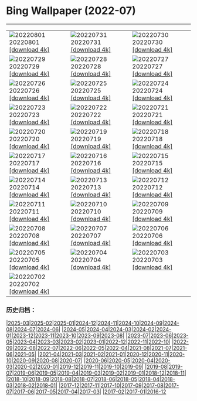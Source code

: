 # Bing Wallpaper (2022-07)
**************

<table><tr><td><img class="wallpaper" src="https://www.bing.com/th?id=OHR.LavaTube_JA-JP6207064474_1920x1080.jpg" alt="20220801"> 20220801 <a class="wallpaper_link" href="https://www.bing.com/th?id=OHR.LavaTube_JA-JP6207064474_UHD.jpg">[download 4k]</a></td><td><img class="wallpaper" src="https://www.bing.com/th?id=OHR.NoctilucentClouds_JA-JP9025198209_1920x1080.jpg" alt="20220731"> 20220731 <a class="wallpaper_link" href="https://www.bing.com/th?id=OHR.NoctilucentClouds_JA-JP9025198209_UHD.jpg">[download 4k]</a></td><td><img class="wallpaper" src="https://www.bing.com/th?id=OHR.FiordlandRainforest_JA-JP5905078657_1920x1080.jpg" alt="20220730"> 20220730 <a class="wallpaper_link" href="https://www.bing.com/th?id=OHR.FiordlandRainforest_JA-JP5905078657_UHD.jpg">[download 4k]</a></td></tr><tr><td><img class="wallpaper" src="https://www.bing.com/th?id=OHR.FourTigresses_JA-JP4916846920_1920x1080.jpg" alt="20220729"> 20220729 <a class="wallpaper_link" href="https://www.bing.com/th?id=OHR.FourTigresses_JA-JP4916846920_UHD.jpg">[download 4k]</a></td><td><img class="wallpaper" src="https://www.bing.com/th?id=OHR.LongsPeak_JA-JP5769935793_1920x1080.jpg" alt="20220728"> 20220728 <a class="wallpaper_link" href="https://www.bing.com/th?id=OHR.LongsPeak_JA-JP5769935793_UHD.jpg">[download 4k]</a></td><td><img class="wallpaper" src="https://www.bing.com/th?id=OHR.NabateanTomb_JA-JP6117554493_1920x1080.jpg" alt="20220727"> 20220727 <a class="wallpaper_link" href="https://www.bing.com/th?id=OHR.NabateanTomb_JA-JP6117554493_UHD.jpg">[download 4k]</a></td></tr><tr><td><img class="wallpaper" src="https://www.bing.com/th?id=OHR.MangroveDay_JA-JP5848497715_1920x1080.jpg" alt="20220726"> 20220726 <a class="wallpaper_link" href="https://www.bing.com/th?id=OHR.MangroveDay_JA-JP5848497715_UHD.jpg">[download 4k]</a></td><td><img class="wallpaper" src="https://www.bing.com/th?id=OHR.MGRBrighton_JA-JP6057857320_1920x1080.jpg" alt="20220725"> 20220725 <a class="wallpaper_link" href="https://www.bing.com/th?id=OHR.MGRBrighton_JA-JP6057857320_UHD.jpg">[download 4k]</a></td><td><img class="wallpaper" src="https://www.bing.com/th?id=OHR.AmeliaEarhart_JA-JP6227711829_1920x1080.jpg" alt="20220724"> 20220724 <a class="wallpaper_link" href="https://www.bing.com/th?id=OHR.AmeliaEarhart_JA-JP6227711829_UHD.jpg">[download 4k]</a></td></tr><tr><td><img class="wallpaper" src="https://www.bing.com/th?id=OHR.Marine2022_JA-JP5885363706_1920x1080.jpg" alt="20220723"> 20220723 <a class="wallpaper_link" href="https://www.bing.com/th?id=OHR.Marine2022_JA-JP5885363706_UHD.jpg">[download 4k]</a></td><td><img class="wallpaper" src="https://www.bing.com/th?id=OHR.SGIMontenegro_JA-JP5996525545_1920x1080.jpg" alt="20220722"> 20220722 <a class="wallpaper_link" href="https://www.bing.com/th?id=OHR.SGIMontenegro_JA-JP5996525545_UHD.jpg">[download 4k]</a></td><td><img class="wallpaper" src="https://www.bing.com/th?id=OHR.AbbeyGardens_JA-JP6027741904_1920x1080.jpg" alt="20220721"> 20220721 <a class="wallpaper_link" href="https://www.bing.com/th?id=OHR.AbbeyGardens_JA-JP6027741904_UHD.jpg">[download 4k]</a></td></tr><tr><td><img class="wallpaper" src="https://www.bing.com/th?id=OHR.MoonPhases_JA-JP6461920698_1920x1080.jpg" alt="20220720"> 20220720 <a class="wallpaper_link" href="https://www.bing.com/th?id=OHR.MoonPhases_JA-JP6461920698_UHD.jpg">[download 4k]</a></td><td><img class="wallpaper" src="https://www.bing.com/th?id=OHR.FraueninselChiemsee_JA-JP6187258769_1920x1080.jpg" alt="20220719"> 20220719 <a class="wallpaper_link" href="https://www.bing.com/th?id=OHR.FraueninselChiemsee_JA-JP6187258769_UHD.jpg">[download 4k]</a></td><td><img class="wallpaper" src="https://www.bing.com/th?id=OHR.OmijimaIsland_JA-JP6290388173_1920x1080.jpg" alt="20220718"> 20220718 <a class="wallpaper_link" href="https://www.bing.com/th?id=OHR.OmijimaIsland_JA-JP6290388173_UHD.jpg">[download 4k]</a></td></tr><tr><td><img class="wallpaper" src="https://www.bing.com/th?id=OHR.CoyoteButtes_JA-JP6148976846_1920x1080.jpg" alt="20220717"> 20220717 <a class="wallpaper_link" href="https://www.bing.com/th?id=OHR.CoyoteButtes_JA-JP6148976846_UHD.jpg">[download 4k]</a></td><td><img class="wallpaper" src="https://www.bing.com/th?id=OHR.AmericanGoldfinch_JA-JP6087714657_1920x1080.jpg" alt="20220716"> 20220716 <a class="wallpaper_link" href="https://www.bing.com/th?id=OHR.AmericanGoldfinch_JA-JP6087714657_UHD.jpg">[download 4k]</a></td><td><img class="wallpaper" src="https://www.bing.com/th?id=OHR.Arrone_JA-JP5086425907_1920x1080.jpg" alt="20220715"> 20220715 <a class="wallpaper_link" href="https://www.bing.com/th?id=OHR.Arrone_JA-JP5086425907_UHD.jpg">[download 4k]</a></td></tr><tr><td><img class="wallpaper" src="https://www.bing.com/th?id=OHR.Himawari2022_JA-JP2030278950_1920x1080.jpg" alt="20220714"> 20220714 <a class="wallpaper_link" href="https://www.bing.com/th?id=OHR.Himawari2022_JA-JP2030278950_UHD.jpg">[download 4k]</a></td><td><img class="wallpaper" src="https://www.bing.com/th?id=OHR.BasaltGiants_JA-JP1991295245_1920x1080.jpg" alt="20220713"> 20220713 <a class="wallpaper_link" href="https://www.bing.com/th?id=OHR.BasaltGiants_JA-JP1991295245_UHD.jpg">[download 4k]</a></td><td><img class="wallpaper" src="https://www.bing.com/th?id=OHR.HecetaHead_JA-JP2098745084_1920x1080.jpg" alt="20220712"> 20220712 <a class="wallpaper_link" href="https://www.bing.com/th?id=OHR.HecetaHead_JA-JP2098745084_UHD.jpg">[download 4k]</a></td></tr><tr><td><img class="wallpaper" src="https://www.bing.com/th?id=OHR.BarcelonaPop_JA-JP1555668072_1920x1080.jpg" alt="20220711"> 20220711 <a class="wallpaper_link" href="https://www.bing.com/th?id=OHR.BarcelonaPop_JA-JP1555668072_UHD.jpg">[download 4k]</a></td><td><img class="wallpaper" src="https://www.bing.com/th?id=OHR.OludenizTurkey_JA-JP1393476084_1920x1080.jpg" alt="20220710"> 20220710 <a class="wallpaper_link" href="https://www.bing.com/th?id=OHR.OludenizTurkey_JA-JP1393476084_UHD.jpg">[download 4k]</a></td><td><img class="wallpaper" src="https://www.bing.com/th?id=OHR.PortAventura_JA-JP0720127309_1920x1080.jpg" alt="20220709"> 20220709 <a class="wallpaper_link" href="https://www.bing.com/th?id=OHR.PortAventura_JA-JP0720127309_UHD.jpg">[download 4k]</a></td></tr><tr><td><img class="wallpaper" src="https://www.bing.com/th?id=OHR.DolomitesMW_JA-JP0311811779_1920x1080.jpg" alt="20220708"> 20220708 <a class="wallpaper_link" href="https://www.bing.com/th?id=OHR.DolomitesMW_JA-JP0311811779_UHD.jpg">[download 4k]</a></td><td><img class="wallpaper" src="https://www.bing.com/th?id=OHR.Tanabata2022_JA-JP0266841642_1920x1080.jpg" alt="20220707"> 20220707 <a class="wallpaper_link" href="https://www.bing.com/th?id=OHR.Tanabata2022_JA-JP0266841642_UHD.jpg">[download 4k]</a></td><td><img class="wallpaper" src="https://www.bing.com/th?id=OHR.KissingPuffins_JA-JP0213106648_1920x1080.jpg" alt="20220706"> 20220706 <a class="wallpaper_link" href="https://www.bing.com/th?id=OHR.KissingPuffins_JA-JP0213106648_UHD.jpg">[download 4k]</a></td></tr><tr><td><img class="wallpaper" src="https://www.bing.com/th?id=OHR.SharavatiBridge_JA-JP0166437440_1920x1080.jpg" alt="20220705"> 20220705 <a class="wallpaper_link" href="https://www.bing.com/th?id=OHR.SharavatiBridge_JA-JP0166437440_UHD.jpg">[download 4k]</a></td><td><img class="wallpaper" src="https://www.bing.com/th?id=OHR.SummerDogs_JA-JP0110814838_1920x1080.jpg" alt="20220704"> 20220704 <a class="wallpaper_link" href="https://www.bing.com/th?id=OHR.SummerDogs_JA-JP0110814838_UHD.jpg">[download 4k]</a></td><td><img class="wallpaper" src="https://www.bing.com/th?id=OHR.Surfin2022_JA-JP9036784881_1920x1080.jpg" alt="20220703"> 20220703 <a class="wallpaper_link" href="https://www.bing.com/th?id=OHR.Surfin2022_JA-JP9036784881_UHD.jpg">[download 4k]</a></td></tr><tr><td><img class="wallpaper" src="https://www.bing.com/th?id=OHR.FannetteIsland_JA-JP8998192939_1920x1080.jpg" alt="20220702"> 20220702 <a class="wallpaper_link" href="https://www.bing.com/th?id=OHR.FannetteIsland_JA-JP8998192939_UHD.jpg">[download 4k]</a></td><td></td><td></td></tr></table>

### 历史归档：

|[2025-03](/../2025-03/2025-03.md)|[2025-02](/../2025-02/2025-02.md)|[2025-01](/../2025-01/2025-01.md)|[2024-12](/../2024-12/2024-12.md)|[2024-11](/../2024-11/2024-11.md)|[2024-10](/../2024-10/2024-10.md)|[2024-09](/../2024-09/2024-09.md)|[2024-08](/../2024-08/2024-08.md)|[2024-07](/../2024-07/2024-07.md)|[2024-06](/../2024-06/2024-06.md)|
|[2024-05](/../2024-05/2024-05.md)|[2024-04](/../2024-04/2024-04.md)|[2024-03](/../2024-03/2024-03.md)|[2024-02](/../2024-02/2024-02.md)|[2024-01](/../2024-01/2024-01.md)|[2023-12](/../2023-12/2023-12.md)|[2023-11](/../2023-11/2023-11.md)|[2023-10](/../2023-10/2023-10.md)|[2023-09](/../2023-09/2023-09.md)|[2023-08](/../2023-08/2023-08.md)|
|[2023-07](/../2023-07/2023-07.md)|[2023-06](/../2023-06/2023-06.md)|[2023-05](/../2023-05/2023-05.md)|[2023-04](/../2023-04/2023-04.md)|[2023-03](/../2023-03/2023-03.md)|[2023-02](/../2023-02/2023-02.md)|[2023-01](/../2023-01/2023-01.md)|[2022-12](/../2022-12/2022-12.md)|[2022-11](/../2022-11/2022-11.md)|[2022-10](/../2022-10/2022-10.md)|
|[2022-09](/../2022-09/2022-09.md)|[2022-08](/../2022-08/2022-08.md)|[2022-07](/2022-07.md)|[2022-06](/../2022-06/2022-06.md)|[2022-05](/../2022-05/2022-05.md)|[2022-04](/../2022-04/2022-04.md)|[2021-08](/../2021-08/2021-08.md)|[2021-07](/../2021-07/2021-07.md)|[2021-06](/../2021-06/2021-06.md)|[2021-05](/../2021-05/2021-05.md)|
|[2021-04](/../2021-04/2021-04.md)|[2021-03](/../2021-03/2021-03.md)|[2021-02](/../2021-02/2021-02.md)|[2021-01](/../2021-01/2021-01.md)|[2020-12](/../2020-12/2020-12.md)|[2020-11](/../2020-11/2020-11.md)|[2020-10](/../2020-10/2020-10.md)|[2020-09](/../2020-09/2020-09.md)|[2020-08](/../2020-08/2020-08.md)|[2020-07](/../2020-07/2020-07.md)|
|[2020-06](/../2020-06/2020-06.md)|[2020-05](/../2020-05/2020-05.md)|[2020-04](/../2020-04/2020-04.md)|[2020-03](/../2020-03/2020-03.md)|[2020-02](/../2020-02/2020-02.md)|[2020-01](/../2020-01/2020-01.md)|[2019-12](/../2019-12/2019-12.md)|[2019-11](/../2019-11/2019-11.md)|[2019-10](/../2019-10/2019-10.md)|[2019-09](/../2019-09/2019-09.md)|
|[2019-08](/../2019-08/2019-08.md)|[2019-07](/../2019-07/2019-07.md)|[2019-06](/../2019-06/2019-06.md)|[2019-05](/../2019-05/2019-05.md)|[2019-04](/../2019-04/2019-04.md)|[2019-03](/../2019-03/2019-03.md)|[2019-02](/../2019-02/2019-02.md)|[2019-01](/../2019-01/2019-01.md)|[2018-12](/../2018-12/2018-12.md)|[2018-11](/../2018-11/2018-11.md)|
|[2018-10](/../2018-10/2018-10.md)|[2018-09](/../2018-09/2018-09.md)|[2018-08](/../2018-08/2018-08.md)|[2018-07](/../2018-07/2018-07.md)|[2018-06](/../2018-06/2018-06.md)|[2018-05](/../2018-05/2018-05.md)|[2018-04](/../2018-04/2018-04.md)|[2018-03](/../2018-03/2018-03.md)|[2018-02](/../2018-02/2018-02.md)|[2018-01](/../2018-01/2018-01.md)|
|[2017-12](/../2017-12/2017-12.md)|[2017-11](/../2017-11/2017-11.md)|[2017-10](/../2017-10/2017-10.md)|[2017-09](/../2017-09/2017-09.md)|[2017-08](/../2017-08/2017-08.md)|[2017-07](/../2017-07/2017-07.md)|[2017-06](/../2017-06/2017-06.md)|[2017-05](/../2017-05/2017-05.md)|[2017-04](/../2017-04/2017-04.md)|[2017-03](/../2017-03/2017-03.md)|
|[2017-02](/../2017-02/2017-02.md)|[2017-01](/../2017-01/2017-01.md)|[2016-12](/../2016-12/2016-12.md)